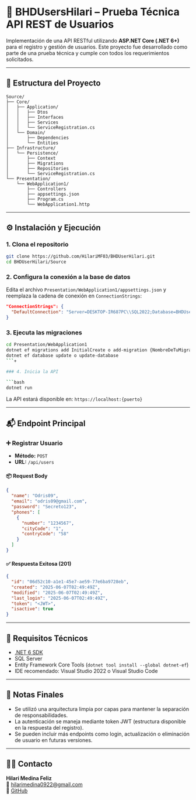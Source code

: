 # 🚀 BHDUsersHilari – Prueba Técnica API REST de Usuarios

Implementación de una API RESTful utilizando **ASP.NET Core (.NET 6+)** para el registro y gestión de usuarios. Este proyecto fue desarrollado como parte de una prueba técnica y cumple con todos los requerimientos solicitados.

---

## 📁 Estructura del Proyecto

```
Source/
├── Core/
│   ├── Application/
│   │   ├── Dtos
│   │   ├── Interfaces
│   │   ├── Services
│   │   └── ServiceRegistration.cs
│   └── Domain/
│       ├── Dependencies
│       └── Entities
├── Infrastructure/
│   └── Persistence/
│       ├── Context
│       ├── Migrations
│       ├── Repositories
│       └── ServiceRegistration.cs
└── Presentation/
    └── WebApplication1/
        ├── Controllers
        ├── appsettings.json
        ├── Program.cs
        └── WebApplication1.http
```

---

## ⚙️ Instalación y Ejecución

### 1. Clona el repositorio

```bash
git clone https://github.com/HilariMF03/BHDUserHilari.git
cd BHDUserHilari/Source
```

### 2. Configura la conexión a la base de datos

Edita el archivo `Presentation/WebApplication1/appsettings.json` y reemplaza la cadena de conexión en `ConnectionStrings`:

```json
"ConnectionStrings": {
  "DefaultConnection": "Server=DESKTOP-IR687PC\\SQL2022;Database=BHDUsers;User ID=USUARIO;Password=CONTRASEÑA;MultipleActiveResultSets=true;TrustServerCertificate=True"
}
```

### 3. Ejecuta las migraciones

```bash
cd Presentation/WebApplication1
dotnet ef migrations add InitialCreate o add-migration {NombreDeTuMigracion}
dotnet ef database update o update-database
```+

### 4. Inicia la API

```bash
dotnet run
```

La API estará disponible en: `https://localhost:{puerto}`

---

## 📬 Endpoint Principal

### ➕ Registrar Usuario

- **Método:** `POST`  
- **URL:** `/api/users`

#### 📦 Request Body

```json
{
  "name": "Odris09",
  "email": "odris09@gmail.com",
  "password": "Secreto123",
  "phones": [
    {
      "number": "1234567",
      "cityCode": "1",
      "contryCode": "58"
    }
  ]
}
```

#### ✅ Respuesta Exitosa (201)

```json
{
  "id": "06d52c10-a1e1-45e7-ae59-77e6ba9728eb",
  "created": "2025-06-07T02:49:49Z",
  "modified": "2025-06-07T02:49:49Z",
  "last_login": "2025-06-07T02:49:49Z",
  "token": "<JWT>",
  "isactive": true
}
```

---

## 🧰 Requisitos Técnicos

- [.NET 6 SDK](https://dotnet.microsoft.com/download/dotnet/6.0)
- SQL Server
- Entity Framework Core Tools (`dotnet tool install --global dotnet-ef`)
- IDE recomendado: Visual Studio 2022 o Visual Studio Code

---

## 📌 Notas Finales

- Se utilizó una arquitectura limpia por capas para mantener la separación de responsabilidades.
- La autenticación se maneja mediante token JWT (estructura disponible en la respuesta del registro).
- Se pueden incluir más endpoints como login, actualización o eliminación de usuario en futuras versiones.

---

## 🙋‍♀️ Contacto

**Hilari Medina Feliz**  
📧 hilarimedina0922@gmail.com  
🔗 [GitHub](https://github.com/HilariMF03)
